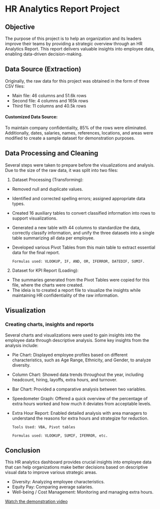 # HR Analytics Report Project

## Objective

The purpose of this project is to help an organization and its leaders improve their teams by providing a strategic overview through an HR Analytics Report. This report delivers valuable insights into employee data, enabling data-driven decision-making.

## Data Source (Extraction)
Originally, the raw data for this project was obtained in the form of three CSV files:
- Main file: 46 columns and 51.6k rows
- Second file: 4 columns and 165k rows
- Third file: 11 columns and 40.5k rows
#### Customized Data Source:
To maintain company confidentiality, 85% of the rows were eliminated. Additionally, dates, salaries, names, references, locations, and areas were modified to create a sample dataset for demonstration purposes.

## Data Processing and Cleaning
Several steps were taken to prepare before the visualizations and analysis. Due to the size of the raw data, it was split into two files:
1. Dataset Processing (Transforming):
 - Removed null and duplicate values.
 - Identified and corrected spelling errors; assigned appropriate data types.
 - Created 16 auxiliary tables to convert classified information into rows to support visualizations.
 - Generated a new table with 44 columns to standardize the data, correctly classify information, and unify the three datasets into a single table summarizing all data per employee.
 - Developed various Pivot Tables from this main table to extract essential data for the final report.
   
    ```Formulas used: VLOOKUP, IF, AND, OR, IFERROR, DATEDIF, SUMIF.```

2. Dataset for KPI Report (Loading):
- The summaries generated from the Pivot Tables were copied for this file, where the charts were created.
- The ideia is to created a report file to visualize the insights while maintaining HR confidentiality of the raw information.
		
## Visualization
### Creating charts, insights and reports
Several charts and visualizations were used to gain insights into the employee data through descriptive analysis. Some key insights from the analysis include:
- Pie Chart: Displayed employee profiles based on different characteristics, such as Age Range, Ethnicity, and Gender, to analyze diversity.
- Column Chart: Showed data trends throughout the year, including headcount, hiring, layoffs, extra hours, and turnover.
- Bar Chart: Provided a comparative analysis between two variables.
- Speedometer Graph: Offered a quick overview of the percentage of extra hours worked and how much it deviates from acceptable levels.
- Extra Hour Report: Enabled detailed analysis with area managers to understand the reasons for extra hours and strategize for reduction.
  
    ```Tools Used: VBA, Pivot tables```
  
    ```Formulas used: VLOOKUP, SUMIF, IFERROR, etc.```
  
## Conclusion
This HR analytics dashboard provides crucial insights into employee data that can help organizations make better decisions based on descriptive visual data to improve various strategic areas.
- Diversity: Analyzing employee characteristics.
- Equity Pay: Comparing average salaries.
- Well-being / Cost Management: Monitoring and managing extra hours.

[Watch the demonstration video](outputs/HR_KPI_Excel_Demonstration.mp4)
